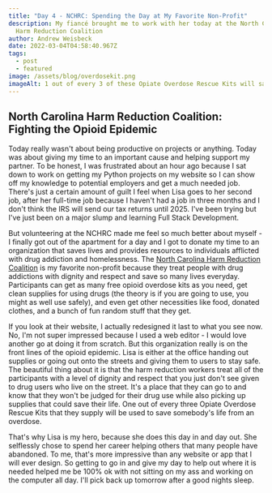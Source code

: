 ```yaml
---
title: "Day 4 - NCHRC: Spending the Day at My Favorite Non-Profit"
description: My fiancé brought me to work with her today at the North Carolina
  Harm Reduction Coalition
author: Andrew Weisbeck
date: 2022-03-04T04:58:40.967Z
tags:
  - post
  - featured
image: /assets/blog/overdosekit.png
imageAlt: 1 out of every 3 of these Opiate Overdose Rescue Kits will save a life
---
```

## North Carolina Harm Reduction Coalition: Fighting the Opioid Epidemic

Today really wasn't about being productive on projects or anything. Today was about giving my time to an important cause and helping support my partner. To be honest, I was frustrated about an hour ago because I sat down to work on getting my Python projects on my website so I can show off my knowledge to potential employers and get a much needed job. There's just a certain amount of guilt I feel when Lisa goes to her second job, after her full-time job because I haven't had a job in three months and I don't think the IRS will send our tax returns until 2025. I've been trying but I've just been on a major slump and learning Full Stack Development.

But volunteering at the NCHRC made me feel so much better about myself - I finally got out of the apartment for a day and I got to donate my time to an organization that saves lives and provides resources to individuals afflicted with drug addiction and homelessness. The [North Carolina Harm Reduction Coalition](https://www.nchrc.org/) is my favorite non-profit because they treat people with drug addictions with dignity and respect and save so many lives everyday. Participants can get as many free opioid overdose kits as you need, get clean supplies for using drugs (the theory is if you are going to use, you might as well use safely), and even get other necessities like food, donated clothes, and a bunch of fun random stuff that they get.

If you look at their website, I actually redesigned it last to what you see now. No, I'm not super impressed because I used a web editor - I would love another go at doing it from scratch. But this organization really is on the front lines of the opioid epidemic. Lisa is either at the office handing out supplies or going out onto the streets and giving them to users to stay safe. The beautiful thing about it is that the harm reduction workers treat all of the participants with a level of dignity and respect that you just don't see given to drug users who live on the street. It's a place that they can go to and know that they won't be judged for their drug use while also picking up supplies that could save their life. One out of every three Opiate Overdose Rescue Kits that they supply will be used to save somebody's life from an overdose.

That's why Lisa is my hero, because she does this day in and day out. She selflessly chose to spend her career helping others that many people have abandoned. To me, that's more impressive than any website or app that I will ever design. So getting to go in and give my day to help out where it is needed helped me be 100% ok with not sitting on my ass and working on the computer all day.  I'll pick back up tomorrow after a good nights sleep.
